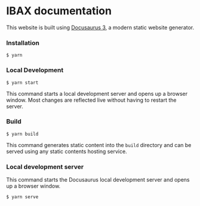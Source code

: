 # IBAX documentation

This website is built using [Docusaurus 3](https://docusaurus.io/), a modern
static website generator.

### Installation

```
$ yarn
```

### Local Development

```
$ yarn start
```

This command starts a local development server and opens up a browser window.
Most changes are reflected live without having to restart the server.

### Build

```
$ yarn build
```

This command generates static content into the `build` directory and can be
served using any static contents hosting service.

### Local development server

This command starts the Docusaurus local development server and opens up a browser window.

```
$ yarn serve
```
